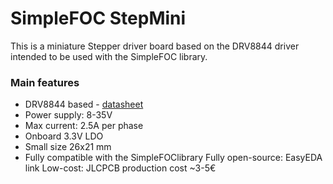 # SimpleFOC StepMini

This is a miniature Stepper driver board based on the DRV8844 driver intended to be used with the SimpleFOC library.

### Main features
- DRV8844 based - [datasheet](https://www.ti.com/lit/ds/symlink/drv8844.pdf)
- Power supply: 8-35V
- Max current: 2.5A per phase
- Onboard 3.3V LDO
- Small size 26x21 mm
- Fully compatible with the SimpleFOClibrary
Fully open-source: EasyEDA link
Low-cost: JLCPCB production cost ~3-5€

